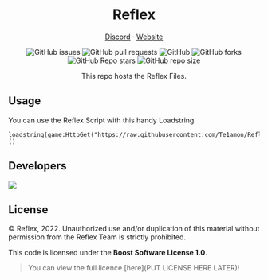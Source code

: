 <h1 align="center">
Reflex
</h1>

<p align="center">
<a target="_blank" href="https://discord.gg/Vccbsgtbw4">Discord</a> · 
<a target="_blank" href="https://reflexscript.xyz/">Website</a>
</p>

<div align='center'>
  
![GitHub issues](https://img.shields.io/github/issues/Te1amon/Reflex?logo=github&style=flat-square) 
![GitHub pull requests](https://img.shields.io/github/issues-pr/Te1amon/Reflex?label=Pull%20requests&logo=github&style=flat-square) 
![GitHub](https://img.shields.io/github/license/Te1amon/Reflex?label=Licence&logo=github&style=flat-square) 
![GitHub forks](https://img.shields.io/github/forks/Te1amon/Reflex?label=Forks&logo=github&style=flat-square) 
![GitHub Repo stars](https://img.shields.io/github/stars/Te1amon/Reflex?color=yellow&label=Stars&logo=github&style=flat-square) 
![GitHub repo size](https://img.shields.io/github/repo-size/Te1amon/Reflex?label=Repo%20size&logo=github&style=flat-square) 

This repo hosts the Reflex Files.
  
</div>

## Usage

You can use the Reflex Script with this handy Loadstring.
```
loadstring(game:HttpGet("https://raw.githubusercontent.com/Te1amon/Reflex/main/MainScript.lua"))()
```

## Developers

<img src="https://contrib.rocks/image?repo=Te1amon/Reflex" />

## License

© Reflex, 2022. Unauthorized use and/or duplication of this material without permission from the Reflex Team is strictly prohibited.

This code is licensed under the **Boost Software License 1.0**.

> You can view the full licence [here](PUT LICENSE HERE LATER)!
